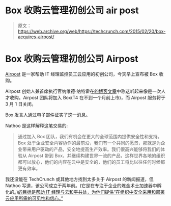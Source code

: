 # Box 收购云管理初创公司 air post 

> 原文：<https://web.archive.org/web/https://techcrunch.com/2015/02/20/box-acquires-airpost/>

# Box 收购云管理初创公司 Airpost

[Airpost](https://web.archive.org/web/20221208062600/http://www.airpost.io/) 是一家帮助 IT 经理监控员工云应用的初创公司，今天早上宣布被 Box 收购。

Airpost 创始人兼首席执行官纳维德·纳特霍在[的博客文章](https://web.archive.org/web/20221208062600/http://airpost.io/box_airpost.html)中称这听起来像是一次人才收购。Airpost 团队将加入 Box(T4 在不到一个月前上市)，而 Airpost 服务将于 3 月 1 日关闭。

Box 发言人通过电子邮件证实了这一消息。

Nathoo 是这样解释这笔交易的:

> 通过加入 Box 团队，我们有机会在更大的全球范围内提供安全性和支持。Box 处于企业安全内容协作的最前沿，我们有一个共同的愿景，那就是为企业带来用户驱动的产品，安全地提高生产效率。我们很高兴能够将我们的体验从 Airpost 带到 Box，并继续构建世界一流的产品，这样世界各地的组织都可以放心，他们的内容在云中是安全的，他们的员工将比以往任何时候都更有效率。

我还没能在 TechCrunch 或其他地方找到太多关于 Airpost 的新闻报道，但 Nathoo 写道，该公司成立于两年前。(它是在专注于企业的炼金术士加速器中孵化的[。)的目标是帮助 IT 经理与云和平共处，为他们提供“在组织中安全采用和部署云应用所需的可见性和信心。”](https://web.archive.org/web/20221208062600/http://venturebeat.com/2013/09/05/alchemist-accelerators-fourth-class-practices-a-different-brand-of-startup-alchemy/#.UilhWRFmdk8.twitter)